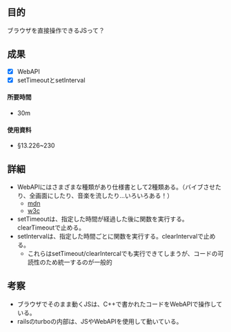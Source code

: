 ## 目的
<!-- 目的(〜を知りたい/〜を実装したい) -->
ブラウザを直接操作できるJSって？
## 成果
<!-- 成果(できたこと/できなかったこと) -->
- [x] WebAPI
- [x] setTimeoutとsetInterval

#### 所要時間
- 30m
#### 使用資料
<!-- 使用資料(教材/書籍/ワークシート/Youtube) -->
- §13.226~230

## 詳細
<!-- 詳細(キーワード/プロセス//具体例を挙げる/今回の課題解決を今後に繋げられる形で記録) -->
- WebAPIにはさまざまな種類があり仕様書として2種類ある。（バイブさせたり、全画面にしたり、音楽を流したり...いろいろある！）
  - [mdn](https://developer.mozilla.org/ja/docs/Web/API)
  - [w3c](https://www.w3.org/TR/webdriver1/)
- setTimeoutは、指定した時間が経過した後に関数を実行する。clearTimeoutで止める。
- setIntervalは、指定した時間ごとに関数を実行する。clearIntervalで止める。
  - これらはsetTimeout/clearIntercalでも実行できてしまうが、コードの可読性のため統一するのが一般的
## 考察
<!-- 考察(今後の展望/) -->
- ブラウザでそのまま動くJSは、C++で書かれたコードをWebAPIで操作している。
- railsのturboの内部は、JSやWebAPIを使用して動いている。